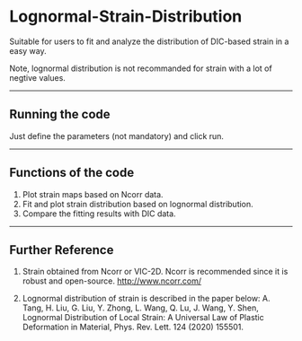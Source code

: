 # Lognormal-Strain-Distribution

Suitable for users to fit and analyze the distribution of DIC-based strain in a easy way.

Note, lognormal distribution is not recommanded for strain with a lot of negtive values.

-----------------------------------------------------------------------------------------
Running the code
-----------------------------------------------------------------------------------------
Just define the parameters (not mandatory) and click run.

-----------------------------------------------------------------------------------------
Functions of the code
-----------------------------------------------------------------------------------------
1. Plot strain maps based on Ncorr data.
2. Fit and plot strain distribution based on lognormal distribution.
3. Compare the fitting results with DIC data.

-----------------------------------------------------------------------------------------
Further Reference
-----------------------------------------------------------------------------------------
1. Strain obtained from Ncorr or VIC-2D. 
Ncorr is recommended since it is robust and open-source. http://www.ncorr.com/

2. Lognormal distribution of strain is described in the paper below:
A. Tang, H. Liu, G. Liu, Y. Zhong, L. Wang, Q. Lu, J. Wang, Y. Shen, Lognormal Distribution of Local Strain: A Universal Law of Plastic Deformation in Material, Phys. Rev. Lett. 124 (2020) 155501.
